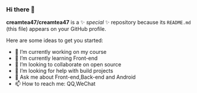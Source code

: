 ### Hi there 👋


**creamtea47/creamtea47** is a ✨ _special_ ✨ repository because its `README.md` (this file) appears on your GitHub profile.

Here are some ideas to get you started:

- 🔭 I’m currently working on my course
- 🌱 I’m currently learning Front-end
- 👯 I’m looking to collaborate on open source
- 🤔 I’m looking for help with build projects
- 💬 Ask me about Front-end,Back-end and Android
- 📫 How to reach me: QQ,WeChat
<!-- - 😄 Pronouns: xiaolu -->
<!-- - ⚡ Fun fact: ... -->
